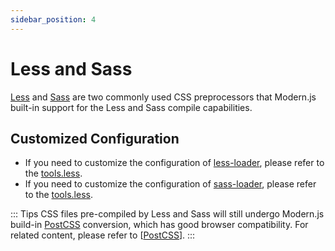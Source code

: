 ```yaml
---
sidebar_position: 4
---
```


# Less and Sass

[Less](https://lesscss.org/) and [Sass](https://sass-lang.com/) are two commonly used CSS preprocessors that Modern.js built-in support for the Less and Sass compile capabilities.

## Customized Configuration

- If you need to customize the configuration of [less-loader](https://github.com/webpack-contrib/less-loader), please refer to the [tools.less](/docs/configure/app/tools/less).
- If you need to customize the configuration of [sass-loader](https://github.com/webpack-contrib/sass-loader), please refer to the [tools.less](/docs/configure/app/tools/sass).


::: Tips
CSS files pre-compiled by Less and Sass will still undergo Modern.js build-in [PostCSS](https://postcss.org/) conversion, which has good browser compatibility. For related content, please refer to [[PostCSS](/docs/guides/basic-features/css/postcss)].
:::
